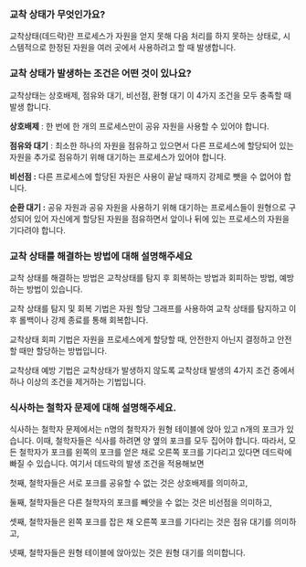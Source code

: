 ### 교착 상태가 무엇인가요?

교착상태(데드락)란 프로세스가 자원을 얻지 못해 다음 처리를 하지 못하는 상태로, 시스템적으로 한정된 자원을 여러 곳에서 사용하려고 할 때 발생합니다.



### 교착 상태가 발생하는 조건은 어떤 것이 있나요?

교착상태는 상호배제, 점유와 대기, 비선점, 환형 대기 이 4가지 조건을 모두 충족할 때 발생 합니다.

**상호배제** : 한 번에 한 개의 프로세스만이 공유 자원을 사용할 수 있어야 합니다.

**점유와 대기** : 최소한 하나의 자원을 점유하고 있으면서 다른 프로세스에 할당되어 있는 자원을 추가로 점유하기 위해 대기하는 프로세스가 있어야 합니다.

**비선점 :** 다른 프로세스에 할당된 자원은 사용이 끝날 때까지 강제로 뺏을 수 없어야 합니다.

**순환 대기 :** 공유 자원과 공유 자원을 사용하기 위해 대기하는 프로세스들이 원형으로 구성되어 있어 자신에게 할당된 자원을 점유하면서 앞이나 뒤에 있는 프로세스의 자원을 기다려야 합니다.



### 교착 상태를 해결하는 방법에 대해 설명해주세요

교착 상태를 해결하는 방법은 교착상태를 탐지 후 회복하는 방법과 회피하는 방법, 예방하는 방법이 있습니다.

교착 상태를 탐지 및 회복 기법은 자원 할당 그래프를 사용하여 교착 상태를 탐지하고 이후 롤백이나 강제 종료를 통해 회복합니다.

교착상태 회피 기법은 자원을 프로세스에게 할당할 때, 안전한지 아닌지 결정하고 안전할 때만 할당하는 방법입니다.

교착상태 예방 기법은 교착상태가 발생하지 않도록 교착상태 발생의 4가지 조건 중에서 하나 이상의 조건을 제거하는 기법입니다.



### 식사하는 철학자 문제에 대해 설명해주세요.

식사하는 철학자 문제에서는 n명의 철학자가 원형 테이블에 앉아 있고 n개의 포크가 있습니다. 이때, 철학자들은 식사를 하려면 양 옆의 포크를 모두 집어야 합니다. 따라서, 모든 철학자가 포크를 왼쪽의 포크를 얻은 채로 오른쪽 포크를 기다리고 있다면 데드락에 빠질 수 있습니다. 여기서 데드락의 발생 조건을 적용해보면

첫째, 철학자들은 서로 포크를 공유할 수 없는 것은 상호배제를 의미하고,

둘째, 철학자들은 다른 철학자의 포크를 빼앗을 수 없는 것은 비선점을 의미하고,

셋째, 철학자들은 왼쪽 포크를 잡은 채 오른쪽 포크를 기다리는 것은 점유 대기를 의미하고,

넷째, 철학자들은 원형 테이블에 앉아있는 것은 원형 대기를 의미합니다.
